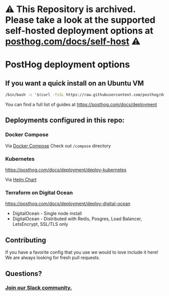# ⚠️ This Repository is archived. Please take a look at the supported self-hosted deployment options at [posthog.com/docs/self-host](https://posthog.com/docs/self-host) ⚠️

# PostHog deployment options

## If you want a quick install on an Ubuntu VM

```bash
/bin/bash -c "$(curl -fsSL https://raw.githubusercontent.com/posthog/deployment/HEAD/compose/deploy.sh)"
```


You can find a full list of guides at https://posthog.com/docs/deployment

## Deployments configured in this repo:

### Docker Compose

Via [Docker Compose](https://docs.docker.com/compose/)
Check out `/compose` directory
### Kubernetes

https://posthog.com/docs/deployment/deploy-kubernetes

Via [Helm Chart](https://github.com/PostHog/charts)

### Terraform on Digital Ocean

https://posthog.com/docs/deployment/deploy-digital-ocean

- DigitalOcean - Single node install
- DigitalOcean - Distributed with Redis, Posgres, Load Balancer, LetsEncrypt, SSL/TLS only

## Contributing

If you have a favorite config that you use we would to love include it here! We are always looking for fresh pull requests.

## Questions?

### [Join our Slack community.](https://posthog.com/slack)
